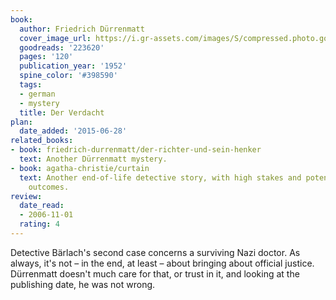 ```yaml
---
book:
  author: Friedrich Dürrenmatt
  cover_image_url: https://i.gr-assets.com/images/S/compressed.photo.goodreads.com/books/1519256229l/223620._SY475_.jpg
  goodreads: '223620'
  pages: '120'
  publication_year: '1952'
  spine_color: '#398590'
  tags:
  - german
  - mystery
  title: Der Verdacht
plan:
  date_added: '2015-06-28'
related_books:
- book: friedrich-durrenmatt/der-richter-und-sein-henker
  text: Another Dürrenmatt mystery.
- book: agatha-christie/curtain
  text: Another end-of-life detective story, with high stakes and potentially deadly
    outcomes.
review:
  date_read:
  - 2006-11-01
  rating: 4
---
```


Detective Bärlach's second case concerns a surviving Nazi doctor. As always, it's not – in the end, at least – about
bringing about official justice. Dürrenmatt doesn't much care for that, or trust in it, and looking at the publishing
date, he was not wrong.
